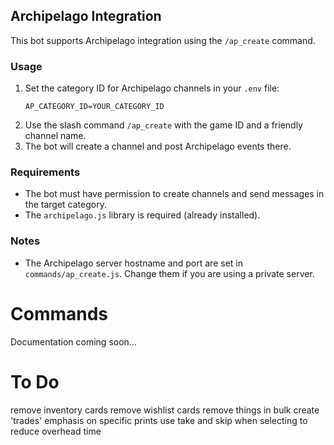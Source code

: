 ## Archipelago Integration

This bot supports Archipelago integration using the `/ap_create` command.

### Usage

1. Set the category ID for Archipelago channels in your `.env` file:
	```
	AP_CATEGORY_ID=YOUR_CATEGORY_ID
	```
2. Use the slash command `/ap_create` with the game ID and a friendly channel name.
3. The bot will create a channel and post Archipelago events there.

### Requirements

- The bot must have permission to create channels and send messages in the target category.
- The `archipelago.js` library is required (already installed).

### Notes

- The Archipelago server hostname and port are set in `commands/ap_create.js`. Change them if you are using a private server.

# Commands
Documentation coming soon...

# To Do
remove inventory cards
remove wishlist cards
remove things in bulk
create 'trades'
emphasis on specific prints
use take and skip when selecting to reduce overhead time